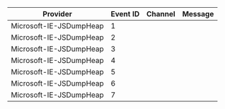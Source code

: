 Provider                 |  Event ID  |  Channel  |  Message
-------------------------|------------|-----------|---------
Microsoft-IE-JSDumpHeap  |  1         |           |
Microsoft-IE-JSDumpHeap  |  2         |           |
Microsoft-IE-JSDumpHeap  |  3         |           |
Microsoft-IE-JSDumpHeap  |  4         |           |
Microsoft-IE-JSDumpHeap  |  5         |           |
Microsoft-IE-JSDumpHeap  |  6         |           |
Microsoft-IE-JSDumpHeap  |  7         |           |